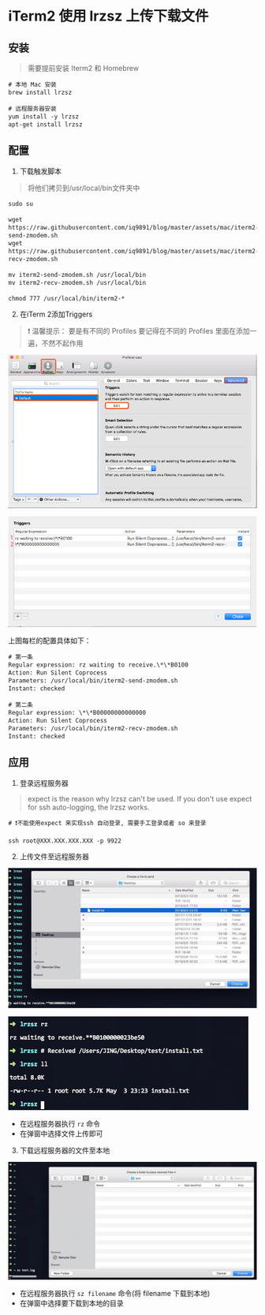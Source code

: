 # iTerm2 使用 lrzsz 上传下载文件

## 安装
> 需要提前安装 Iterm2 和 Homebrew

```
# 本地 Mac 安装
brew install lrzsz

# 远程服务器安装
yum install -y lrzsz
apt-get install lrzsz
```

## 配置

1. 下载触发脚本
> 将他们拷贝到/usr/local/bin文件夹中

```
sudo su

wget https://raw.githubusercontent.com/iq9891/blog/master/assets/mac/iterm2-send-zmodem.sh
wget https://raw.githubusercontent.com/iq9891/blog/master/assets/mac/iterm2-recv-zmodem.sh

mv iterm2-send-zmodem.sh /usr/local/bin
mv iterm2-recv-zmodem.sh /usr/local/bin

chmod 777 /usr/local/bin/iterm2-*
```

2. 在iTerm 2添加Triggers
> ❗️ 温馨提示： 要是有不同的 Profiles 要记得在不同的 Profiles 里面在添加一遍，不然不起作用

![i1](../img/mac/lrzsz/lrzsz1.png)

![i2](../img/mac/lrzsz/lrzsz2.png)

上图每栏的配置具体如下： 

```
# 第一条
Regular expression: rz waiting to receive.\*\*B0100
Action: Run Silent Coprocess
Parameters: /usr/local/bin/iterm2-send-zmodem.sh
Instant: checked

# 第二条
Regular expression: \*\*B00000000000000
Action: Run Silent Coprocess
Parameters: /usr/local/bin/iterm2-recv-zmodem.sh
Instant: checked
```

## 应用

1. 登录远程服务器
> expect is the reason why lrzsz can't be used.
If you don't use expect for ssh auto-logging, the lrzsz works.

```
# ❗️不能使用expect 来实现ssh 自动登录, 需要手工登录或者 so 来登录

ssh root@XXX.XXX.XXX.XXX -p 9922
```

2. 上传文件至远程服务器

![i3](../img/mac/lrzsz/lrzsz3.jpg)

![i4](../img/mac/lrzsz/lrzsz4.jpg)

- 在远程服务器执行 `rz` 命令
- 在弹窗中选择文件上传即可

3. 下载远程服务器的文件至本地

![i5](../img/mac/lrzsz/lrzsz5.jpg)

- 在远程服务器执行 `sz filename` 命令(将 filename 下载到本地)
- 在弹窗中选择要下载到本地的目录